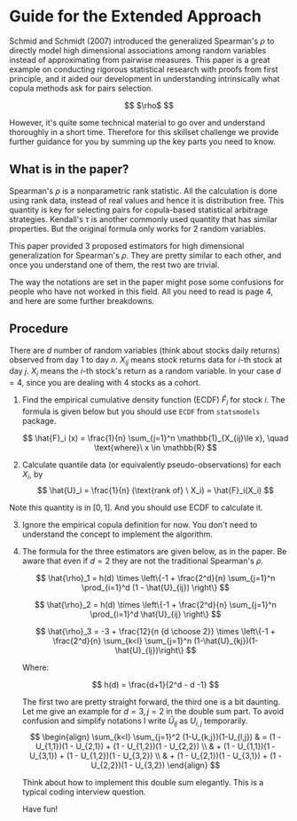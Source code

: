 # Guide for the Extended Approach

Schmid and Schmidt (2007) introduced the generalized Spearman's $\rho$ to directly model high dimensional associations among random variables instead of approximating from pairwise measures. This paper is a great example on conducting rigorous statistical research with proofs from first principle, and it aided our development in understanding intrinsically what copula methods ask for pairs selection.

```math

$\rho$

```

However, it's quite some technical material to go over and understand thoroughly in a short time. Therefore for this skillset challenge we provide further guidance for you by summing up the key parts you need to know.

## What is in the paper?

Spearman's $\rho$ is a nonparametric rank statistic. All the calculation is done using rank data, instead of real values and hence it is distribution free. This quantity is key for selecting pairs for copula-based statistical arbitrage strategies. Kendall's $\tau$ is another commonly used quantity that has similar properties. But the original formula only works for 2 random variables.

This paper provided 3 proposed estimators for high dimensional generalization for Spearman's $\rho$. They are pretty similar to each other, and once you understand one of them, the rest two are trivial.

The way the notations are set in the paper might pose some confusions for people who have not worked in this field. All you need to read is page 4, and here are some further breakdowns.

## Procedure

There are $d$ number of random variables (think about stocks daily returns) observed from day $1$ to day $n$. $X_{i j}$ means stock returns data for $i$-th stock at day $j$. $X_i$ means the $i$-th stock's return as a random variable. In your case $d=4$, since you are dealing with 4 stocks as a cohort.

1. Find the empirical cumulative density function (ECDF) $\hat{F}_i$ for stock $i$. The formula is given below but you should use `ECDF` from `statsmodels` package.

    $$
    \hat{F}_i (x) = \frac{1}{n} \sum_{j=1}^n \mathbb{1}_{X_{ij}\le x},
        \quad \text{where}\ x \in \mathbb{R}
	$$
2. Calculate quantile data (or equivalently pseudo-observations) for each $X_{i}$, by
$$
\hat{U}_i = \frac{1}{n} (\text{rank of} \ X_i) = \hat{F}_i(X_i)
$$

Note this quantity is in $[0, 1]$. And you should use ECDF to calculate it.

3. Ignore the empirical copula definition for now. You don't need to understand the concept to implement the algorithm.

4. The formula for the three estimators are given below, as in the paper.  Be aware that even if $d=2$ they are not the traditional Spearman's $\rho$. 

   $$
   \hat{\rho}_1 = h(d) \times 
   \left\{-1 + \frac{2^d}{n} \sum_{j=1}^n \prod_{i=1}^d (1 - \hat{U}_{ij}) \right\}
   $$

   $$
   \hat{\rho}_2 = h(d) \times 
   \left\{-1 + \frac{2^d}{n} \sum_{j=1}^n \prod_{i=1}^d \hat{U}_{ij} \right\}
   $$
   
   $$
   \hat{\rho}_3 = -3 + \frac{12}{n {d \choose 2}} \times 
   \left\{-1 + \frac{2^d}{n} \sum_{k<l} \sum_{j=1}^n (1-\hat{U}_{kj})(1-\hat{U}_{lj})\right\}
   $$
   
   Where:
   
   $$
   h(d) = \frac{d+1}{2^d - d -1}
   $$
   
   The first two are pretty straight forward, the third one is a bit daunting. Let me give an example for $d=3, j=2$ in the double sum part. To avoid confusion and simplify notations I write $\hat{U}_{ij}$ as $U_{i,j}$ temporarily.
   $$
   \begin{align}
   \sum_{k<l} \sum_{j=1}^2 (1-U_{k,j})(1-U_{l,j})
   & = (1 - U_{1,1})(1 - U_{2,1}) + (1 - U_{1,2})(1 - U_{2,2}) \\
   & + (1 - U_{1,1})(1 - U_{3,1}) + (1 - U_{1,2})(1 - U_{3,2}) \\
   & + (1 - U_{2,1})(1 - U_{3,1}) + (1 - U_{2,2})(1 - U_{3,2})
   \end{align}
$$
	
	Think about how to implement this double sum elegantly. This is a typical coding interview question.
	
	Have fun!
